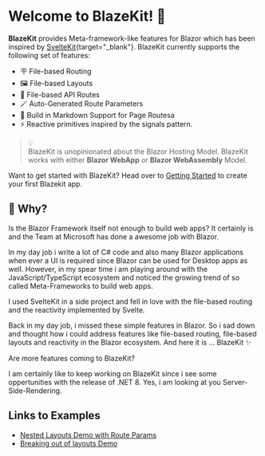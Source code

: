 # Welcome to BlazeKit! <span class="wave">👋</span>

**BlazeKit** provides Meta-framework-like features for Blazor which has been inspired by [SvelteKit](https://kit.svelte.dev/){target="_blank"}. BlazeKit currently supports the following set of features:

- 🪧 File-based Routing
- 🖼️ File-based Layouts
- 🤝 File-based API Routes
- 🪄 Auto-Generated Route Parameters
- 📝  Build in Markdown Support for Page Routesa
- ⚡ Reactive primitives inspired by the signals pattern.


<blockquote class="callout">
<div>💡</div>
    <div>BlazeKit is unopinionated about the Blazor Hosting Model. BlazeKit works with either <strong>Blazor WebApp</strong> or <strong>Blazor WebAssembly</strong> Model.</div>
</blockquote>

Want to get started with BlazeKit? Head over to [Getting Started](/create-a-project) to create your first Blazekit app.

## 🤔 Why?
Is the Blazor Framework itself not enough to build web apps? It certainly is and the Team at Microsoft has done a awesome job with Blazor.

In my day job i write a lot of C# code and also many Blazor applications when ever a UI is required since Blazor can be used for Desktop apps as well. However, in my spear time i am playing around with the JavaScript/TypeScript ecosystem and noticed the growing trend of so called Meta-Frameworks to build web apps.

I used SvelteKit in a side project and fell in love with the file-based routing and the reactivity implemented by Svelte.

Back in my day job, i missed these simple features in Blazor. So i sad down and thought how i could address features like file-based routing, file-based layouts and reactivity in the Blazor ecosystem. And here it is ... BlazeKit ✨

Are more features coming to BlazeKit?

I am certainly like to keep working on BlazeKit since i see some oppertunities with the release of .NET 8. Yes, i am looking at you Server-Side-Rendering.

## Links to Examples
- [Nested Layouts Demo with Route Params](/items/details/2?foo=bar)
- [Breaking out of layouts Demo](/items/details)
